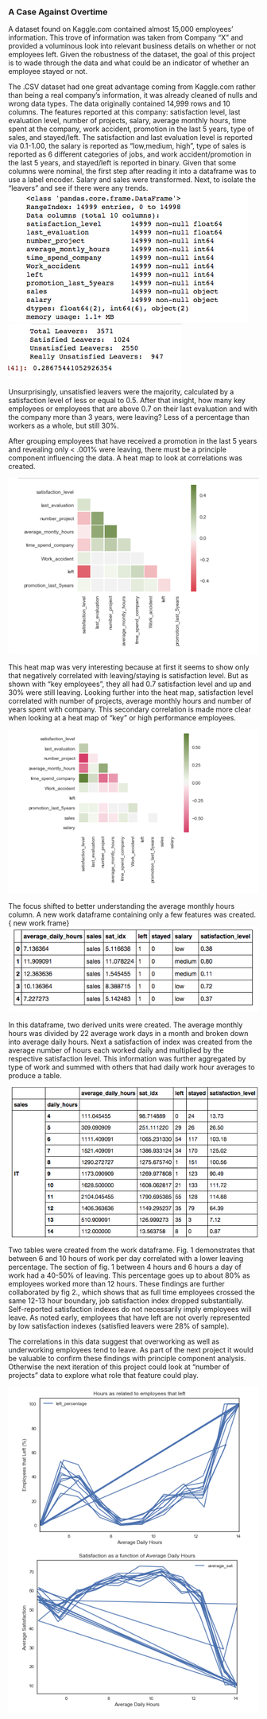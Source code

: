 ### A Case Against Overtime


A dataset found on Kaggle.com contained almost 15,000 employees’ information. This trove of information was taken from Company “X” and provided a voluminous look into relevant business details on whether or not employees left. Given the robustness of the dataset, the goal of this project is to wade through the data and what could be an indicator of whether an employee stayed or not. 

The .CSV dataset had one great advantage coming from Kaggle.com rather than being a real company’s information, it was already cleaned of nulls and wrong data types. The data originally contained 14,999 rows and 10 columns. The features reported at this company: satisfaction level, last evaluation level, number of projects, salary, average monthly hours, time spent at the company, work accident, promotion in the last 5 years, type of sales, and stayed/left. The satisfaction and last evaluation level is reported via 0.1-1.00, the salary is reported as “low,medium, high”, type of sales is reported as 6 different categories of jobs, and work accident/promotion in the last 5 years, and stayed/left is reported in binary. Given that some columns were nominal, the first step after reading it into a dataframe was to use a label encoder. Salary and sales were transformed. Next, to isolate the “leavers” and see if there were any trends. 
![alt text](https://github.com/jayghez/Valued_Employees/blob/master/VE_features.png)
![alt text](https://github.com/jayghez/Valued_Employees/blob/master/total%20leavers.png)

Unsurprisingly, unsatisfied leavers were the majority, calculated by a satisfaction level of less or equal to 0.5. After that insight, how many key employees or employees that are above 0.7 on their last evaluation and with the company more than 3 years, were leaving? Less of a percentage than workers as a whole, but still 30%. 

After grouping employees that have received a promotion in the last 5 years and revealing only < .001% were leaving, there must be a principle component influencing the data. A heat map to look at correlations was created. 

![alt text](https://github.com/jayghez/Valued_Employees/blob/master/heatmap%201.png)

This heat map was very interesting because at first it seems to show only that negatively correlated with leaving/staying is satisfaction level. But as shown with “key employees”, they all had 0.7 satisfaction level and up and 30% were still leaving. Looking further into the heat map, satisfaction level correlated with number of projects, average monthly hours and number of years spent with company. This secondary correlation is made more clear when looking at a heat map of “key” or high performance employees.

![alt text](https://github.com/jayghez/Valued_Employees/blob/master/heatmap%202.png)

The focus shifted to better understanding the average monthly hours column. A new work dataframe containing only a few features was created.{ new work frame}
![alt text](https://github.com/jayghez/Valued_Employees/blob/master/complied_table.png)

In this dataframe, two derived units were created. The average monthly hours was divided by 22 average work days in a month and broken down into average daily hours. Next a satisfaction of index was created from the average number of hours each worked daily and multiplied by the respective satisfaction level. This information was further aggregated by type of work and summed with others that had daily work hour averages to produce a table.

![alt text](https://github.com/jayghez/Valued_Employees/blob/master/last%20table.png)

Two tables were created from the work dataframe. Fig. 1 demonstrates that between 6 and 10 hours of work per day correlated with a lower leaving percentage. The section of fig. 1 between 4 hours and 6 hours a day of work had a 40-50% of leaving. This percentage goes up to about 80% as employees worked more than 12 hours. These findings are further collaborated by fig 2., which shows that as full time employees crossed the same 12-13 hour boundary, job satisfaction index dropped substantially. Self-reported satisfaction indexes do not necessarily imply employees will leave. As noted early, employees that have left are not overly represented by low satisfaction indexes (satisfied leavers were 28% of sample). 

The correlations in this data suggest that overworking as well as underworking employees tend to leave. As part of the next project it would be valuable to confirm these findings with principle component analysis. Otherwise the next iteration of this project could look at “number of projects” data to explore what role that feature could play.

![alt text](https://github.com/jayghez/Valued_Employees/blob/master/graphs%20for%20VE%20con..png)



